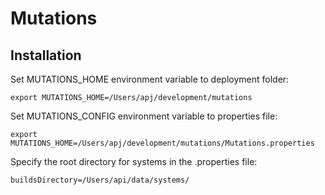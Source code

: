 Mutations
=========

Installation
------------
Set MUTATIONS_HOME environment variable to deployment folder:

`export MUTATIONS_HOME=/Users/apj/development/mutations`

Set MUTATIONS_CONFIG environment variable to properties file:

`export MUTATIONS_HOME=/Users/apj/development/mutations/Mutations.properties`

Specify the root directory for systems in the .properties file:

`buildsDirectory=/Users/api/data/systems/`